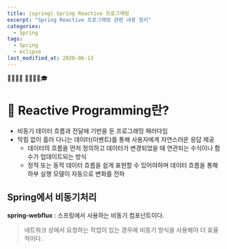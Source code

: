 ```yaml
---
title: (spring) Spring Reactive 프로그래밍
excerpt: "Spring Reactive 프로그래밍 관련 내용 정리"
categories:
  - Spring 
tags:
  - Spring
  - eclipse
last_modified_at: 2020-06-13
---
```


💼📝🔑⏰ 📙📓📘📒🎓

# 💼 Reactive Programming란?
- 비동기 데이터 흐름과 전달에 기반을 둔 프로그래밍 패러다임
- 막힘 없이 흘러 다니는 데이터(이벤트)를 통해 사용자에게 자연스러운 응답 제공 
	+ 데이터의 흐름을 먼저 정의하고 데이터가 변경되었을 때 연관되는 수식이나 함수가 업데이트되는 방식 
	+ 정적 또는 동적 데이터 흐름을 쉽게 표현할 수 있어야하며 데이터 흐름을 통해 하부 실행 모델이 자동으로 변화를 전파

## Spring에서 비동기처리
**spring-webflux** : 스프링에서 사용하는 비동기 컴포넌트이다.

> 네트워크 상에서 요청하는 작업이 있는 경우에 비동기 방식을 사용해야 더 효율적이다.
